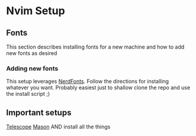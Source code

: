 # Nvim Setup

## Fonts

This section describes installing fonts for a new machine and how to add new fonts as desired

### Adding new fonts

This setup leverages [NerdFonts](https://github.com/ryanoasis/nerd-fonts/tree/v2.3.3#single-font). Follow the directions for installing whatever you want. Probably easiest just to shallow clone the repo and use the install script ;) 

## Important setups

[Telescope](https://github.com/nvim-telescope/telescope.nvim#getting-started)
[Mason](https://github.com/williamboman/mason.nvim#requirements) AND install all the things
